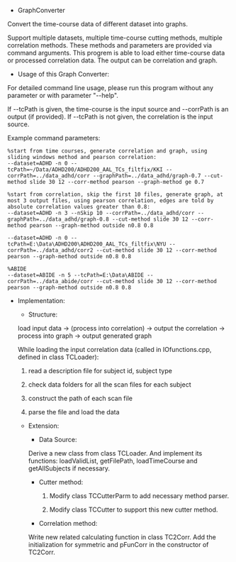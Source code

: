 - GraphConverter

Convert the time-course data of different dataset into graphs.

Support multiple datasets, multiple time-course cutting methods, multiple correlation methods.
These methods and parameters are provided via command arguments.
This progrem is able to load either time-course data or processed correlation data.
The output can be correlation and graph.


- Usage of this Graph Converter:

For detailed command line usage, please run this program without any parameter or with parameter "--help".

If --tcPath is given, the time-course is the input source and --corrPath is an output (if provided).
If --tcPath is not given, the correlation is the input source.

Example command parameters:

```
%start from time courses, generate correlation and graph, using sliding windows method and pearson correlation:
--dataset=ADHD -n 0 --tcPath=~/Data/ADHD200/ADHD200_AAL_TCs_filtfix/KKI --corrPath=../data_adhd/corr --graphPath=../data_adhd/graph-0.7 --cut-method slide 30 12 --corr-method pearson --graph-method ge 0.7

%start from correlation, skip the first 10 files, generate graph, at most 3 output files, using pearson correlation, edges are told by absolute correlation values greater than 0.8:
--dataset=ADHD -n 3 --nSkip 10 --corrPath=../data_adhd/corr --graphPath=../data_adhd/graph-0.8 --cut-method slide 30 12 --corr-method pearson --graph-method outside n0.8 0.8

--dataset=ADHD -n 0 --tcPath=E:\Data\ADHD200\ADHD200_AAL_TCs_filtfix\NYU --corrPath=../data_adhd/corr2 --cut-method slide 30 12 --corr-method pearson --graph-method outside n0.8 0.8

%ABIDE
--dataset=ABIDE -n 5 --tcPath=E:\Data\ABIDE --corrPath=../data_abide/corr --cut-method slide 30 12 --corr-method pearson --graph-method outside n0.8 0.8
```

- Implementation:

  - Structure:

  load input data -> (process into correlation) -> output the correlation -> process into graph -> output generated graph

  While loading the input correlation data (called in IOfunctions.cpp, defined in class TCLoader):
  
    1. read a description file for subject id, subject type
    
    2. check data folders for all the scan files for each subject
    
    3. construct the path of each scan file
    
    4. parse the file and load the data

  - Extension:

    - Data Source:

    Derive a new class from class TCLoader.
    And implement its functions: loadValidList, getFilePath, loadTimeCourse and getAllSubjects if necessary.
    
    - Cutter method:
  
	  1. Modify class TCCutterParm to add necessary method parser.

	  2. Modify class TCCutter to support this new cutter method.

  
    - Correlation method:
  
    Write new related calculating function in class TC2Corr.
    Add the initialization for symmetric and pFunCorr in the constructor of TC2Corr.

